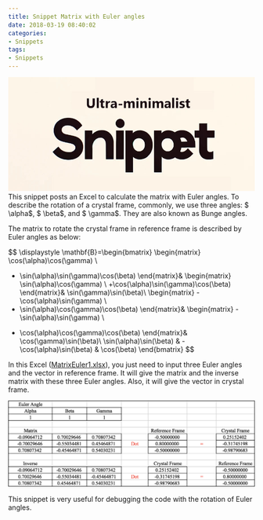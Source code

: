 ```yaml
---
title: Snippet Matrix with Euler angles
date: 2018-03-19 08:40:02
categories:
- Snippets
tags:
- Snippets
---
```


![Snippet](/uploads/images/0000/Snippet.jpg)
This snippet posts an Excel to calculate the matrix with Euler angles. To describe the rotation of a crystal frame, commonly, we use three angles: $ \alpha$, $ \beta$, and $ \gamma$. They are also known as Bunge angles.

<!-- more -->

The matrix to rotate the crystal frame in reference frame is described by Euler angles as below:

$$ \displaystyle \mathbf{B}=\begin{bmatrix}
\begin{matrix}
\cos(\alpha)\cos(\gamma) \\
- \sin(\alpha)\sin(\gamma)\cos(\beta)
\end{matrix}&
\begin{matrix}
\sin(\alpha)\cos(\gamma) \\
+\cos(\alpha)\sin(\gamma)\cos(\beta)
\end{matrix}&
\sin(\gamma)\sin(\beta)\\
\begin{matrix}
-\cos(\alpha)\sin(\gamma) \\
- \sin(\alpha)\cos(\gamma)\cos(\beta)
\end{matrix}&
\begin{matrix}
-\sin(\alpha)\sin(\gamma) \\
+ \cos(\alpha)\cos(\gamma)\cos(\beta)
\end{matrix}& \cos(\gamma)\sin(\beta)\\
\sin(\alpha)\sin(\beta) & -\cos(\alpha)\sin(\beta) & \cos(\beta)
\end{bmatrix} $$

In this Excel ([MatrixEuler1.xlsx](/uploads/files/2018/MatrixEuler1.zip)), you just need to input three Euler angles and the vector in reference frame. It will give the matrix and the inverse matrix with these three Euler angles. Also, it will give the vector in crystal frame.

![Excel results](/uploads/images/2018/MatrixEuler1.png)

This snippet is very useful for debugging the code with the rotation of Euler angles.